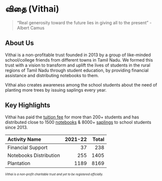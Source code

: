 # விதை (Vithai)

>“Real generosity toward the future lies in giving all to the present” - Albert Camus

<!-- <br /> -->

## About Us
Vithai is a non-profitable trust founded in 2013 by a group of like-minded school/college friends from different towns in Tamil Nadu. We formed this trust with a vision to transform and uplift the lives of students in the rural regions of Tamil Nadu through student education, by providing financial assistance and distributing notebooks to them. 

Vithai also creates awareness among the school students about the need of planting more trees by issuing saplings every year. 

## Key Highlights
Vithai has paid the [tuition fee](./activities//tuition-fee.md) for more than 200+ students and has distributed close to 1500 [notebooks](./activities/notebooks.md) & 8000+ [saplings](./activities/plantation.md) to school students since 2013.

| Activity Name                             | 2021-22          | Total           |
| :-                                        | -:               | -:              |
| Financial Support                         |               37 |             238 |
| Notebooks Distribution                    |              255 |            1405 |
| Plantation                                |             1189 |            8169 |

*<sub><sup>Vithai is a non-profit charitable trust and yet to be registered officially.<sub><sup>*

